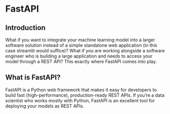 # FastAPI

## Introduction
What if you want to integrate your machine learning model into a larger software solution instead of a simple standalone web application (in this case streamlit would suffice)? What if you are working alongside a software engineer who is building a large application and needs to access your model through a REST API? This exactly where FastAPI comes into play.

## What is FastAPI?
FastAPI is a Python web framework that makes it easy for developers to build fast (high-performance), production-ready REST APIs. If you’re a data scientist who works mostly with Python, FastAPI is an excellent tool for deploying your models as REST APIs.


